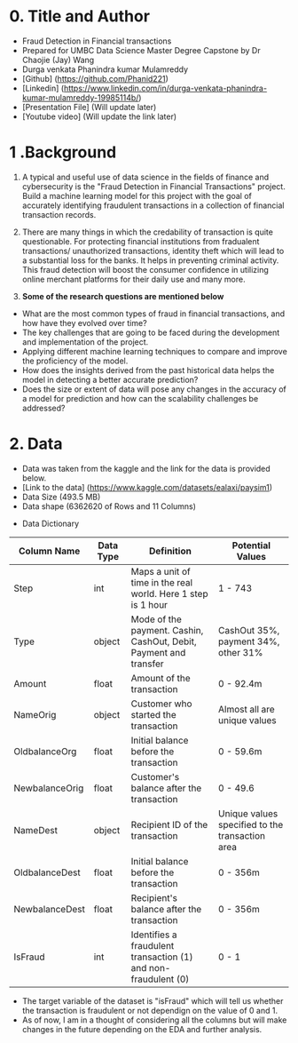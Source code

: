 # 0. Title and Author

* Fraud Detection in Financial transactions
* Prepared for UMBC Data Science Master Degree Capstone by Dr Chaojie (Jay) Wang
* Durga venkata Phanindra kumar Mulamreddy
* [Github] (https://github.com/Phanid221)
* [Linkedin] (https://www.linkedin.com/in/durga-venkata-phanindra-kumar-mulamreddy-19985114b/)
* [Presentation File] (Will update later)
* [Youtube video] (Will update the link later)


# 1 .Background

1. A typical and useful use of data science in the fields of finance and cybersecurity is the "Fraud Detection in Financial Transactions" project. Build a machine learning model for this project with the goal of accurately identifying fraudulent transactions in a collection of financial transaction records.

2. There are many things in which the credability of transaction is quite questionable. For protecting financial institutions from fradualent transactions/ unauthorized transactions, identity theft which will lead to a substantial loss for the banks. It helps in preventing criminal activity. This fraud detection will boost the consumer confidence in utilizing online merchant platforms for their daily use and many more.

3. **Some of the research questions are mentioned below**
 * What are the most common types of fraud in financial transactions, and how have they evolved over time?
 * The key challenges that are going to be faced during the development and implementation of the project.
 * Applying different machine learning techniques to compare and improve the proficiency of the model.
 * How does the insights derived from the past historical data helps the model in detecting a better accurate prediction?
 * Does the size or extent of data will pose any changes in the accuracy of a model for prediction and how can the scalability challenges be addressed?
 

# 2. Data

* Data was taken from the kaggle and the link for the data is provided below.
* [Link to the data] (https://www.kaggle.com/datasets/ealaxi/paysim1)
* Data Size (493.5 MB)
* Data shape (6362620 of Rows and 11 Columns)
- Data Dictionary

| Column Name       | Data Type | Definition                                               | Potential Values                  |
|-------------------|-----------|---------------------------------------------------------|-----------------------------------|
| Step              | int       | Maps a unit of time in the real world. Here 1 step is 1 hour | 1 - 743                           |
| Type              | object    | Mode of the payment. Cashin, CashOut, Debit, Payment and transfer | CashOut 35%, payment 34%, other 31% |
| Amount            | float     | Amount of the transaction                               | 0 - 92.4m                         |
| NameOrig          | object    | Customer who started the transaction                    | Almost all are unique values      |
| OldbalanceOrg     | float     | Initial balance before the transaction                 | 0 - 59.6m                        |
| NewbalanceOrig    | float     | Customer's balance after the transaction               | 0 - 49.6                         |
| NameDest          | object    | Recipient ID of the transaction                         | Unique values specified to the transaction area |
| OldbalanceDest    | float     | Initial balance before the transaction                 | 0 - 356m                         |
| NewbalanceDest    | float     | Recipient's balance after the transaction               | 0 - 356m                         |
| IsFraud           | int       | Identifies a fraudulent transaction (1) and non-fraudulent (0) | 0 - 1                             |



* The target variable of the dataset is "isFraud" which will tell us whether the transaction is fraudulent or not dependign on the value of 0 and 1.
* As of now, I am in a thought of considering all the columns but will make changes in the future depending on the EDA and further analysis. 
